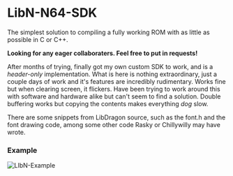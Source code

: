 # LibN-N64-SDK
The simplest solution to compiling a fully working ROM with as little as possible in C or C++.

**Looking for any eager collaboraters. Feel free to put in requests!** 

After months of trying, finally got my own custom SDK to work, and is a *header-only* implementation. 
What is here is nothing extraordinary, just a couple days of work and it's features are incredibly rudimentary.  Works fine but when clearing screen, it flickers. Have been trying to work around this with software and hardware alike but can't seem to find a solution. Double buffering works but copying the contents makes everything *dog* slow. 

There are some snippets from LibDragon source, such as the font.h and the font drawing code, among some other code Rasky or Chillywilly may have wrote.
### Example
![LIbN-Example](https://user-images.githubusercontent.com/31579132/151407977-710cf39f-4cd8-4797-a189-cba1f2d7c9fe.png)
